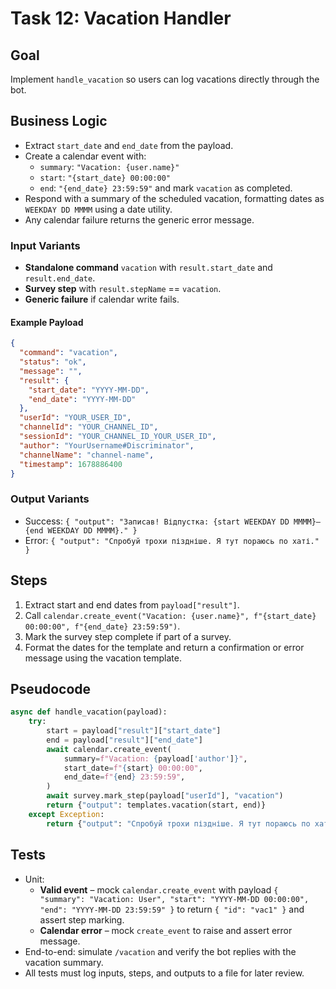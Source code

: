 # Task 12: Vacation Handler

## Goal
Implement `handle_vacation` so users can log vacations directly through the bot.

## Business Logic
- Extract `start_date` and `end_date` from the payload.
- Create a calendar event with:
  - `summary`: `"Vacation: {user.name}"`
  - `start`: `"{start_date} 00:00:00"`
  - `end`:   `"{end_date} 23:59:59"`
  and mark `vacation` as completed.
- Respond with a summary of the scheduled vacation, formatting dates as
  `WEEKDAY DD MMMM` using a date utility.
- Any calendar failure returns the generic error message.

### Input Variants
- **Standalone command** `vacation` with `result.start_date` and `result.end_date`.
- **Survey step** with `result.stepName` == `vacation`.
- **Generic failure** if calendar write fails.

#### Example Payload
```json
{
  "command": "vacation",
  "status": "ok",
  "message": "",
  "result": {
    "start_date": "YYYY-MM-DD",
    "end_date": "YYYY-MM-DD"
  },
  "userId": "YOUR_USER_ID",
  "channelId": "YOUR_CHANNEL_ID",
  "sessionId": "YOUR_CHANNEL_ID_YOUR_USER_ID",
  "author": "YourUsername#Discriminator",
  "channelName": "channel-name",
  "timestamp": 1678886400
}
```

### Output Variants
- Success: `{ "output": "Записав! Відпустка: {start WEEKDAY DD MMMM}—{end WEEKDAY DD MMMM}." }`
- Error: `{ "output": "Спробуй трохи піздніше. Я тут пораюсь по хаті." }`

## Steps
1. Extract start and end dates from `payload["result"]`.
2. Call `calendar.create_event("Vacation: {user.name}", f"{start_date} 00:00:00", f"{end_date} 23:59:59")`.
3. Mark the survey step complete if part of a survey.
4. Format the dates for the template and return a confirmation or error message using the vacation template.

## Pseudocode
```python
async def handle_vacation(payload):
    try:
        start = payload["result"]["start_date"]
        end = payload["result"]["end_date"]
        await calendar.create_event(
            summary=f"Vacation: {payload['author']}",
            start_date=f"{start} 00:00:00",
            end_date=f"{end} 23:59:59",
        )
        await survey.mark_step(payload["userId"], "vacation")
        return {"output": templates.vacation(start, end)}
    except Exception:
        return {"output": "Спробуй трохи піздніше. Я тут пораюсь по хаті."}
```

## Tests
- Unit:
  - **Valid event** – mock `calendar.create_event` with payload `{ "summary": "Vacation: User", "start": "YYYY-MM-DD 00:00:00", "end": "YYYY-MM-DD 23:59:59" }` to return `{ "id": "vac1" }` and assert step marking.
  - **Calendar error** – mock `create_event` to raise and assert error message.
- End-to-end: simulate `/vacation` and verify the bot replies with the vacation summary.
- All tests must log inputs, steps, and outputs to a file for later review.